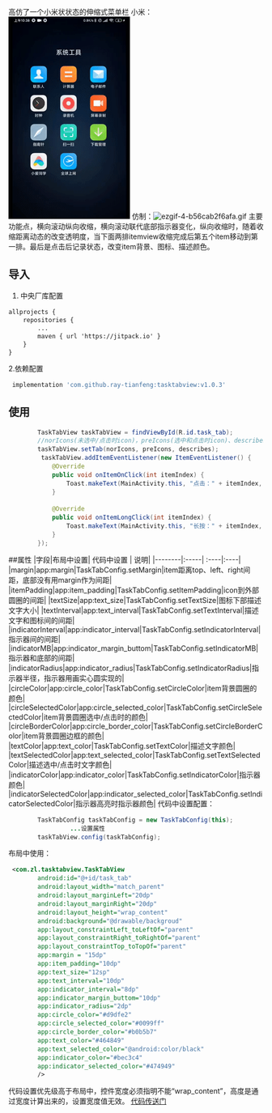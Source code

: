 高仿了一个小米状状态的伸缩式菜单栏
小米：![ezgif-4-745c4fd37592.gif](https://github.com/ray-tianfeng/tasktabview/blob/master/gif/ezgif-4-745c4fd37592.gif)
仿制：![ezgif-4-b56cab2f6afa.gif](https://github.com/ray-tianfeng/tasktabview/blob/master/gif/ezgif-4-b56cab2f6afa.gi)
主要功能点，横向滚动纵向收缩，横向滚动联代底部指示器变化，纵向收缩时，随着收缩距离动态的改变透明度，当下面两排itemview收缩完成后第五个item移动到第一排。最后是点击后记录状态，改变item背景、图标、描述颜色。

## 导入
1. 中央厂库配置
~~~gralde
allprojects {
    repositories {
        ...
        maven { url 'https://jitpack.io' }
    }
}
~~~
2.依赖配置
~~~gradle
 implementation 'com.github.ray-tianfeng:tasktabview:v1.0.3'
~~~
## 使用
~~~java
        TaskTabView taskTabView = findViewById(R.id.task_tab);
        //norIcons(未选中/点击时icon)，preIcons(选中和点击时icon)、describes（描述文字）
        taskTabView.setTab(norIcons, preIcons, describes);
         taskTabView.addItemEventListener(new ItemEventListener() {
            @Override
            public void onItemOnClick(int itemIndex) {
                Toast.makeText(MainActivity.this, "点击：" + itemIndex, Toast.LENGTH_SHORT).show();
            }

            @Override
            public void onItemLongClick(int itemIndex) {
                Toast.makeText(MainActivity.this, "长按：" + itemIndex, Toast.LENGTH_SHORT).show();
            }
        });
~~~
##属性
|字段|布局中设置| 代码中设置 | 说明|
|--------|:-----| :----|:----|
|margin|app:margin|TaskTabConfig.setMargin|item距离top、left、right间距，底部没有用margin作为间距|
|itemPadding|app:item_padding|TaskTabConfig.setItemPadding|icon到外部圆圈的间距|
|textSize|app:text_size|TaskTabConfig.setTextSize|图标下部描述文字大小|
|textInterval|app:text_interval|TaskTabConfig.setTextInterval|描述文字和图标间的间距|
|indicatorInterval|app:indicator_interval|TaskTabConfig.setIndicatorInterval|指示器间的间距|
|indicatorMB|app:indicator_margin_buttom|TaskTabConfig.setIndicatorMB|指示器和底部的间距|
|indicatorRadius|app:indicator_radius|TaskTabConfig.setIndicatorRadius|指示器半径，指示器用画实心圆实现的|
|circleColor|app:circle_color|TaskTabConfig.setCircleColor|item背景圆圈的颜色|
|circleSelectedColor|app:circle_selected_color|TaskTabConfig.setCircleSelectedColor|item背景圆圈选中/点击时的颜色|
|circleBorderColor|app:circle_border_color|TaskTabConfig.setCircleBorderColor|item背景圆圈边框的颜色|
|textColor|app:text_color|TaskTabConfig.setTextColor|描述文字颜色|
|textSelectedColor|app:text_selected_color|TaskTabConfig.setTextSelectedColor|描述选中/点击时文字颜色|
|indicatorColor|app:indicator_color|TaskTabConfig.setIndicatorColor|指示器颜色|
|indicatorSelectedColor|app:indicator_selected_color|TaskTabConfig.setIndicatorSelectedColor|指示器高亮时指示器颜色|
代码中设置配置：
~~~java
        TaskTabConfig taskTabConfig = new TaskTabConfig(this);
                 ...设置属性
        taskTabView.config(taskTabConfig);
~~~

布局中使用：
~~~xml
 <com.zl.tasktabview.TaskTabView
        android:id="@+id/task_tab"
        android:layout_width="match_parent"
        android:layout_marginLeft="20dp"
        android:layout_marginRight="20dp"
        android:layout_height="wrap_content"
        android:background="@drawable/backgroud"
        app:layout_constraintLeft_toLeftOf="parent"
        app:layout_constraintRight_toRightOf="parent"
        app:layout_constraintTop_toTopOf="parent"
        app:margin = "15dp"
        app:item_padding="10dp"
        app:text_size="12sp"
        app:text_interval="10dp"
        app:indicator_interval="8dp"
        app:indicator_margin_buttom="10dp"
        app:indicator_radius="2dp"
        app:circle_color="#d9dfe2"
        app:circle_selected_color="#0099ff"
        app:circle_border_color="#b0b5b7"
        app:text_color="#464849"
        app:text_selected_color="@android:color/black"
        app:indicator_color="#bec3c4"
        app:indicator_selected_color="#474949"
        />
~~~
代码设置优先级高于布局中，控件宽度必须指明不能“wrap_content”，高度是通过宽度计算出来的，设置宽度值无效。
[代码传送门](https://github.com/ray-tianfeng/tasktabview)